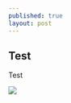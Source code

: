 ```yaml
---
published: true
layout: post
---
```

## Test
Test

![]({{site.baseurl}}/images/EYdr5bKWsAA8MYX.png)
